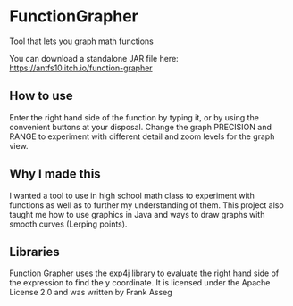 # FunctionGrapher
Tool that lets you graph math functions

You can download a standalone JAR file here: https://antfs10.itch.io/function-grapher

## How to use
Enter the right hand side of the function by typing it, or by using the convenient buttons at your disposal.
Change the graph PRECISION and RANGE to experiment with different detail and zoom levels for the graph view.

## Why I made this
I wanted a tool to use in high school math class to experiment with functions as well as to further my understanding of them.
This project also taught me how to use graphics in Java and ways to draw graphs with smooth curves (Lerping points).

## Libraries
Function Grapher uses the exp4j library to evaluate the right hand side of the expression to find the y coordinate.
It is licensed under the Apache License 2.0 and was written by Frank Asseg

